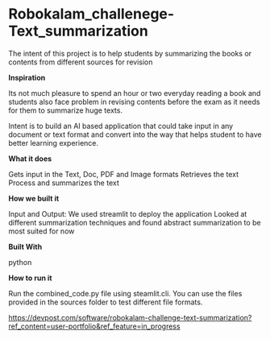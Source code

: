 # Robokalam_challenege-Text_summarization
The intent of this project is to help students by summarizing the books or contents from different sources for revision

**Inspiration**

Its not much pleasure to spend an hour or two everyday reading a book and students also face problem in revising contents before the exam as it needs for them to summarize huge texts.

Intent is to build an AI based application that could take input in any document or text format and convert into the way that helps student to have better learning experience.

**What it does**

Gets input in the Text, Doc, PDF and Image formats
Retrieves the text
Process and summarizes the text

**How we built it**

Input and Output: We used streamlit to deploy the application
Looked at different summarization techniques and found abstract summarization to be most suited for now

**Built With**

python

**How to run it**

Run the combined_code.py file using steamlit.cli.
You can use the files provided in the sources folder to test different file formats.

https://devpost.com/software/robokalam-challenge-text-summarization?ref_content=user-portfolio&ref_feature=in_progress
